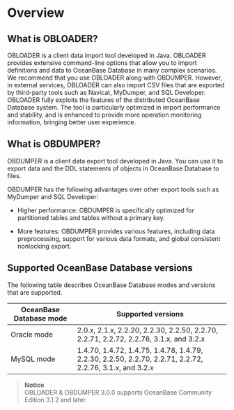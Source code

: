 # Overview



## What is OBLOADER?

OBLOADER is a client data import tool developed in Java. OBLOADER provides extensive command-line options that allow you to import definitions and data to OceanBase Database in many complex scenarios. We recommend that you use OBLOADER along with OBDUMPER. However, in external services, OBLOADER can also import CSV files that are exported by third-party tools such as Navicat, MyDumper, and SQL Developer. OBLOADER fully exploits the features of the distributed OceanBase Database system. The tool is particularly optimized in import performance and stability, and is enhanced to provide more operation monitoring information, bringing better user experience.

## What is OBDUMPER?

OBDUMPER is a client data export tool developed in Java. You can use it to export data and the DDL statements of objects in OceanBase Database to files.

OBDUMPER has the following advantages over other export tools such as MyDumper and SQL Developer:

* Higher performance: OBDUMPER is specifically optimized for partitioned tables and tables without a primary key.



* More features: OBDUMPER provides various features, including data preprocessing, support for various data formats, and global consistent nonlocking export.

## Supported OceanBase Database versions

The following table describes OceanBase Database modes and versions that are supported.


| **OceanBase Database mode** | **Supported versions** |
|------------------|------------------------------------------------------------------------------------------|
| Oracle mode | 2.0.x, 2.1.x, 2.2.20, 2.2.30, 2.2.50, 2.2.70, 2.2.71, 2.2.72, 2.2.76, 3.1.x, and 3.2.x |
| MySQL mode | 1.4.70, 1.4.72, 1.4.75, 1.4.78, 1.4.79, 2.2.30, 2.2.50, 2.2.70, 2.2.71, 2.2.72, 2.2.76, 3.1.x, and 3.2.x |


> **Notice**<br>
> OBLOADER & OBDUMPER 3.0.0 supports OceanBase Community Edition 3.1.2 and later.
